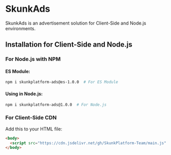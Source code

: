 # SkunkAds

SkunkAds is an advertisement solution for Client-Side and Node.js environments.

## Installation for Client-Side and Node.js

### For Node.js with NPM

#### ES Module:
```bash
npm i skunkplatform-ads@es-1.0.0  # For ES Module
```

#### Using in Node.js:
```bash
npm i skunkplatform-ads@1.0.0  # For Node.js
```

### For Client-Side CDN

Add this to your HTML file:
```html
<body>
  <script src="https://cdn.jsdelivr.net/gh/SkunkPlatform-Team/main.js" defer></script> <!-- Uses defer -->
</body>
```
